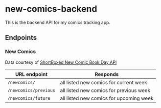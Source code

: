 # new-comics-backend

This is the backend API for my comics tracking app.

## Endpoints

### New Comics

Data courtesy of [ShortBoxed New Comic Book Day API](https://api.shortboxed.com)

| URL endpoint          | Responds                                |
| --------------------- | --------------------------------------- |
| `/newcomics/`         | all listed new comics for current week  |
| `/newcomics/previous` | all listed new comics for previous week |
| `/newcomics/future`   | all listed new comics for upcoming week |
